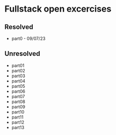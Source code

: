# Fullstack open excercises

## Resolved 
- part0 - 09/07/23

## Unresolved
- part01
- part02
- part03
- part04
- part05
- part06
- part07
- part08
- part09
- part10
- part11
- part12
- part13